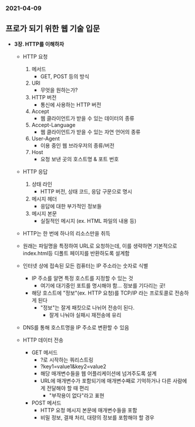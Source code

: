 ### 2021-04-09

## 프로가 되기 위한 웹 기술 입문
- __3장. HTTP를 이해하자__
    - HTTP 요청
        1) 메서드
            - GET, POST 등의 방식
        2) URI
            - 무엇을 원하는가?
        3) HTTP 버전
            - 통신에 사용하는 HTTP 버전
        4) Accept
            - 웹 클라이언트가 받을 수 있는 데이터의 종류
        5) Accept-Language
            - 웹 클라이언트가 받을 수 있는 자연 언어의 종류
        6) User-Agent
            - 이용 중인 웹 브라우저의 종류/버전
        7) Host
            - 요청 보낸 곳의 호스트명 & 포트 번호
    
    - HTTP 응답
        1) 상태 라인
            - HTTP 버전, 상태 코드, 응답 구문으로 명시
        2) 메시지 헤더
            - 응답에 대한 부가적인 정보들
        3) 메시지 본문
            - 실질적인 메시지 (ex. HTML 파일의 내용 등)
        
    - HTTP는 한 번에 하나의 리소스만을 취득
    
    - 원래는 파일명을 특정하여 URL로 요청하는데, 이를 생략하면 기본적으로 index.html등 디폴트 페이지를 반환하도록 설계함
    
    - 인터넷 상에 접속된 모든 컴퓨터는 IP 주소라는 숫자로 식별
        - IP 주소를 알면 특정 호스트를 지정할 수 있는 것
            - 여기에 대기중인 포트를 명시해야 함... 정보를 기다리는 곳!
        - 해당 호스트에 "정보"(ex. HTTP 요청)를 TCP/IP 라는 프로토콜로 전송하게 된다
            - "정보"는 잘게 패킷으로 나뉘어 전송이 된다. 
                - 잘게 나눠야 실패시 재전송에 유리

    - DNS를 통해 호스트명을 IP 주소로 변환할 수 있음
    
    - HTTP 데이터 전송
        - GET 메서드
            - ?로 시작하는 쿼리스트링
            - ?key1=value1&key2=value2
            - 해당 매개변수들을 웹 어플리케이션에 넘겨주도록 설계
            - URL에 매개변수가 포함되기에 매개변수째로 기억하거나 다른 사람에게 전달해야 할 때 편리
                - "부작용이 없다"라고 표현
        - POST 메서드
            - HTTP 요청 메시지 본문에 매개변수들을 포함
            - 비밀 정보, 결재 처리, 대량의 정보를 포함해야 할 경우
            
